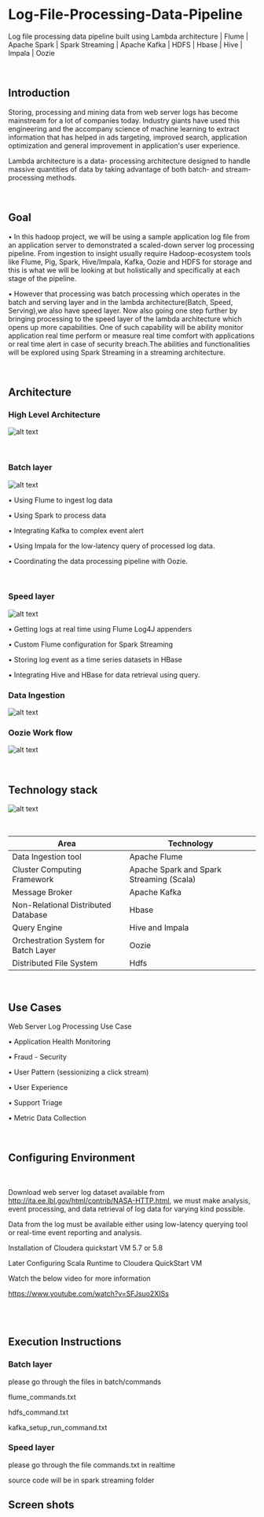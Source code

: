 # Log-File-Processing-Data-Pipeline

Log file processing data pipeline built using Lambda architecture | Flume | Apache Spark | Spark Streaming | Apache Kafka | HDFS | Hbase | Hive | Impala | Oozie

</br>

## Introduction

Storing, processing and mining data from web server logs has become mainstream for a lot of companies today. Industry giants have used this engineering and the accompany science of machine learning to extract information that has helped in ads targeting, improved search, application optimization and general improvement in application's user experience.

Lambda architecture is a data- processing architecture designed to handle massive quantities of data by taking advantage of both batch- and stream-processing methods.


</br>

## Goal

• In this hadoop project, we will be using a sample application log file from an application server to demonstrated a scaled-down server log processing pipeline. From ingestion to insight usually require Hadoop-ecosystem tools like Flume, Pig, Spark, Hive/Impala, Kafka, Oozie and HDFS for storage and this is what we will be looking at but holistically and specifically at each stage of the pipeline.

• However that processing was batch processing which operates in the batch and serving layer and in the lambda architecture(Batch, Speed, Serving),we also have speed layer. Now also going one step further by bringing processing to the speed layer of the lambda architecture which opens up more capabilities. One of such capability will be ability monitor application real time perform or measure real time comfort with applications or real time  alert in case of security breach.The abilities and functionalities will be explored using Spark Streaming in a streaming architecture. 

</br>

## Architecture

### High Level Architecture

![alt text](https://github.com/RepakaRamateja/Log-File-Processing-Data-Pipeline/blob/master/images/arch.jpeg)

</br>

### Batch layer

![alt text](https://github.com/RepakaRamateja/Log-File-Processing-Data-Pipeline/blob/master/images/batch.png)

 • Using Flume to ingest log data

 • Using Spark to process data

 • Integrating Kafka to complex event alert

 • Using Impala for the low-latency query of processed log data.

 • Coordinating the data processing pipeline with Oozie.


</br>

### Speed layer

![alt text](https://github.com/RepakaRamateja/Log-File-Processing-Data-Pipeline/blob/master/images/speed.png)

• Getting logs at real time using Flume Log4J appenders

• Custom Flume configuration for Spark Streaming

• Storing log event as a time series datasets in HBase

• Integrating Hive and HBase for data retrieval using query.

### Data Ingestion

![alt text](https://github.com/RepakaRamateja/Log-File-Processing-Data-Pipeline/blob/master/images/ingestion.png)

### Oozie Work flow

![alt text](https://github.com/RepakaRamateja/Log-File-Processing-Data-Pipeline/blob/master/images/oozie.png)


</br>

## Technology stack

![alt text](https://github.com/RepakaRamateja/Log-File-Processing-Data-Pipeline/blob/master/images/stack.png)

</br>    


<table>
<thead>
<tr>
<th>Area</th>
<th>Technology</th>
</tr>
</thead>
<tbody>
    <tr>
        <td> Data Ingestion tool </td>
        <td> Apache Flume </td>
    </tr>
    <tr>
        <td> Cluster Computing Framework </td>
        <td> Apache Spark and Spark Streaming (Scala)  </td>
    </tr>
    <tr>
        <td> Message Broker </td>
        <td> Apache Kafka </td>
    </tr>
    <tr>
        <td> Non-Relational Distributed Database </td>
        <td> Hbase </td>
    </tr>
    <tr>
        <td> Query Engine </td>
        <td> Hive and Impala </td>
    </tr>
    <tr>
        <td> Orchestration System for Batch Layer </td>
        <td> Oozie </td>
    </tr>
    <tr>
        <td> Distributed File System </td>
        <td> Hdfs </td>
    </tr>
</tbody>
</table>

</br>   

## Use Cases

Web Server Log Processing Use Case

• Application Health Monitoring

• Fraud - Security

• User Pattern (sessionizing a click stream) 

• User Experience

• Support Triage

• Metric Data Collection

</br>   

## Configuring Environment

</br>

  Download web server log dataset available from http://ita.ee.lbl.gov/html/contrib/NASA-HTTP.html, we must make analysis, event processing, and data retrieval of log data for varying kind possible.

Data from the log must be available either using low-latency querying tool or real-time event reporting and analysis.

Installation of Cloudera quickstart VM 5.7 or 5.8

Later Configuring Scala Runtime to Cloudera QuickStart VM

Watch the below video for more information 

https://www.youtube.com/watch?v=SFJsuo2XISs

</br>

</br>

## Execution Instructions

### Batch layer

please go through the files in batch/commands

flume_commands.txt

hdfs_command.txt

kafka_setup_run_command.txt

### Speed layer

please go through the file commands.txt in realtime

source code will be in spark streaming folder

## Screen shots
